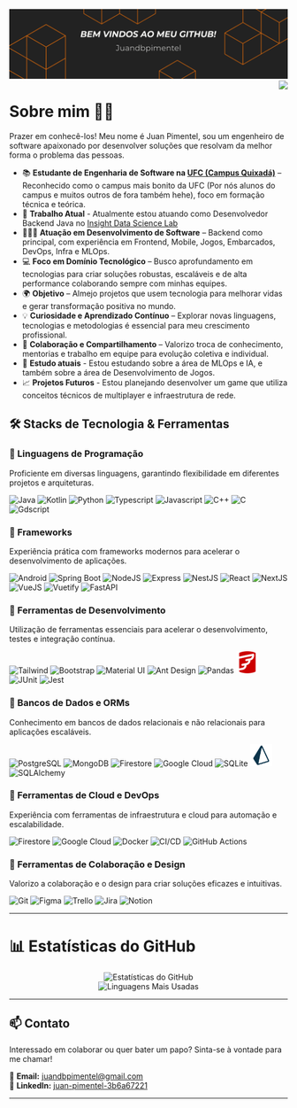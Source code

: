<img src="./icons/profilecape.png">

<img align="right" src="https://visitor-badge.laobi.icu/badge?page_id=Juandbpimentel.Juandbpimentel&left_color=orange&right_color=black"  />


# Sobre mim 👋🏻

Prazer em conhecê-los! Meu nome é Juan Pimentel, sou um engenheiro de software apaixonado por desenvolver soluções que resolvam da melhor forma o problema das pessoas.

- 📚 **Estudante de Engenharia de Software na [UFC (Campus Quixadá)](https://www.quixada.ufc.br)** – Reconhecido como o campus mais bonito da UFC (Por nós alunos do campus e muitos outros de fora também hehe), foco em formação técnica e teórica.
- 💼 **Trabalho Atual** - Atualmente estou atuando como Desenvolvedor Backend Java no [Insight Data Science Lab](https://www.insightlab.ufc.br/)
- 👨🏻‍💻 **Atuação em Desenvolvimento de Software** – Backend como principal, com experiência em Frontend, Mobile, Jogos, Embarcados, DevOps, Infra e MLOps.  
- 💻 **Foco em Domínio Tecnológico** – Busco aprofundamento em tecnologias para criar soluções robustas, escaláveis e de alta performance colaborando sempre com minhas equipes.
- 🌍 **Objetivo** – Almejo projetos que usem tecnologia para melhorar vidas e gerar transformação positiva no mundo.
- 💡 **Curiosidade e Aprendizado Contínuo** – Explorar novas linguagens, tecnologias e metodologias é essencial para meu crescimento profissional.
- 🤝 **Colaboração e Compartilhamento** – Valorizo troca de conhecimento, mentorias e trabalho em equipe para evolução coletiva e individual.
- 🌱 **Estudo atuais** - Estou estudando sobre a área de MLOps e IA, e também sobre a área de Desenvolvimento de Jogos.
- 📈 **Projetos Futuros** - Estou planejando desenvolver um game que utiliza conceitos técnicos de multiplayer e infraestrutura de rede.

## 🛠️ Stacks de Tecnologia & Ferramentas  

### 🚀 Linguagens de Programação  
Proficiente em diversas linguagens, garantindo flexibilidade em diferentes projetos e arquiteturas.  
<p>
    <img alt="Java" height="40" src="https://cdn.jsdelivr.net/gh/devicons/devicon@latest/icons/java/java-plain.svg" />
    <img alt="Kotlin" height="40" src="https://raw.githubusercontent.com/marwin1991/profile-technology-icons/refs/heads/main/icons/kotlin.png" />
    <img alt="Python" height="40" src="https://raw.githubusercontent.com/marwin1991/profile-technology-icons/refs/heads/main/icons/python.png" />
    <img alt="Typescript" height="40" src="https://cdn.jsdelivr.net/gh/devicons/devicon/icons/typescript/typescript-original.svg" />
    <img alt="Javascript" height="40" src="https://cdn.jsdelivr.net/gh/devicons/devicon/icons/javascript/javascript-original.svg" />
    <img alt="C++" height="40" src="https://cdn.jsdelivr.net/gh/devicons/devicon/icons/cplusplus/cplusplus-original.svg" />
    <img alt="C" height="40" src="https://cdn.jsdelivr.net/gh/devicons/devicon/icons/c/c-original.svg" />
    <img alt="Gdscript" height="40" src="https://raw.githubusercontent.com/marwin1991/profile-technology-icons/refs/heads/main/icons/godot.png" />
</p>

### 🚀 Frameworks
Experiência prática com frameworks modernos para acelerar o desenvolvimento de aplicações.  
<p>
    <img alt="Android" height="40" src="https://raw.githubusercontent.com/marwin1991/profile-technology-icons/refs/heads/main/icons/android.png" />
    <img alt="Spring Boot" height="40" src="https://raw.githubusercontent.com/marwin1991/profile-technology-icons/refs/heads/main/icons/spring_boot.png" />
    <img alt="NodeJS" height="40" src="https://cdn.jsdelivr.net/gh/devicons/devicon/icons/nodejs/nodejs-original.svg" />
    <img alt="Express" height="40" src="https://raw.githubusercontent.com/marwin1991/profile-technology-icons/refs/heads/main/icons/express.png" />
    <img alt="NestJS" height="40" src="https://cdn.jsdelivr.net/gh/devicons/devicon@latest/icons/nestjs/nestjs-original.svg" />
    <img alt="React" height="40" src="https://cdn.jsdelivr.net/gh/devicons/devicon/icons/react/react-original.svg" />
    <img alt="NextJS" height="40" src="https://cdn.jsdelivr.net/gh/devicons/devicon@latest/icons/nextjs/nextjs-original.svg" />
    <img alt="VueJS" height="40" src="https://cdn.jsdelivr.net/gh/devicons/devicon/icons/vuejs/vuejs-original.svg" />
    <img alt="Vuetify" height="40" src="https://raw.githubusercontent.com/marwin1991/profile-technology-icons/refs/heads/main/icons/vuetify_js.png" />
    <img alt="FastAPI" height="40" src="https://cdn.jsdelivr.net/gh/devicons/devicon@latest/icons/fastapi/fastapi-original.svg" />
</p>

### 🚀 Ferramentas de Desenvolvimento  
Utilização de ferramentas essenciais para acelerar o desenvolvimento, testes e integração contínua.  
<p>
    <img alt="Tailwind" height="40" src="https://cdn.jsdelivr.net/gh/devicons/devicon@latest/icons/tailwindcss/tailwindcss-original.svg" />
    <img alt="Bootstrap" height="40" src="https://raw.githubusercontent.com/marwin1991/profile-technology-icons/refs/heads/main/icons/bootstrap.png" />
    <img alt="Material UI" height="40" src="https://raw.githubusercontent.com/marwin1991/profile-technology-icons/refs/heads/main/icons/material_ui.png" />
    <img alt="Ant Design" height="40" src="https://raw.githubusercontent.com/marwin1991/profile-technology-icons/refs/heads/main/icons/ant_design.png" />
    <img alt ="Pandas" height="40" src="https://raw.githubusercontent.com/marwin1991/profile-technology-icons/refs/heads/main/icons/pandas.png" />
    <img alt="Flyway" height="40" src="https://raw.githubusercontent.com/marwin1991/profile-technology-icons/refs/heads/main/icons/flyway.png" />
    <img alt="JUnit" height="40" src="https://raw.githubusercontent.com/marwin1991/profile-technology-icons/refs/heads/main/icons/junit.png" />
    <img alt="Jest" height="40" src="https://cdn.jsdelivr.net/gh/devicons/devicon/icons/jest/jest-plain.svg" />
</p>

### 🚀 Bancos de Dados e ORMs
Conhecimento em bancos de dados relacionais e não relacionais para aplicações escaláveis.  
<p>
    <img alt="PostgreSQL" height="40" src="https://cdn.jsdelivr.net/gh/devicons/devicon/icons/postgresql/postgresql-original.svg" />
    <img alt="MongoDB" height="40" src="https://cdn.jsdelivr.net/gh/devicons/devicon/icons/mongodb/mongodb-original.svg" />
    <img alt="Firestore" height="40" src="https://raw.githubusercontent.com/marwin1991/profile-technology-icons/refs/heads/main/icons/firebase.png" />
    <img alt="Google Cloud" height="40" src="  https://raw.githubusercontent.com/marwin1991/profile-technology-icons/refs/heads/main/icons/gcp.png" />
    <img alt="SQLite" height="40" src="https://raw.githubusercontent.com/marwin1991/profile-technology-icons/refs/heads/main/icons/sqlite.png" />
    <img alt="Prisma" height="40" src="./icons/prismaLogo.svg" />
    <img alt="SQLAlchemy" height="40" src="https://cdn.jsdelivr.net/gh/devicons/devicon@latest/icons/sqlalchemy/sqlalchemy-original-wordmark.svg" />
</p>

### 🚀 Ferramentas de Cloud e DevOps  
Experiência com ferramentas de infraestrutura e cloud para automação e escalabilidade.  
<p>
    <img alt="Firestore" height="40" src="https://raw.githubusercontent.com/marwin1991/profile-technology-icons/refs/heads/main/icons/firebase.png" />
    <img alt="Google Cloud" height="40" src="  https://raw.githubusercontent.com/marwin1991/profile-technology-icons/refs/heads/main/icons/gcp.png" />
    <img alt="Docker" height="40" src="https://cdn.jsdelivr.net/gh/devicons/devicon@latest/icons/docker/docker-original.svg" />
    <img alt ="CI/CD" height="40" src="https://raw.githubusercontent.com/marwin1991/profile-technology-icons/refs/heads/main/icons/ci_cd.png" />
    <img alt="GitHub Actions" height="40" src="https://cdn.jsdelivr.net/gh/devicons/devicon@latest/icons/githubactions/githubactions-original.svg" />
</p>

### 🚀 Ferramentas de Colaboração e Design  
Valorizo a colaboração e o design para criar soluções eficazes e intuitivas.  
<p>
    <img alt="Git" height="40" src="https://cdn.jsdelivr.net/gh/devicons/devicon/icons/git/git-original.svg" />
    <img alt="Figma" height="40" src="https://cdn.jsdelivr.net/gh/devicons/devicon/icons/figma/figma-original.svg" />
    <img alt="Trello" height="40" src="https://cdn.jsdelivr.net/gh/devicons/devicon/icons/trello/trello-plain.svg" />
    <img alt="Jira" height="40" src="https://raw.githubusercontent.com/marwin1991/profile-technology-icons/refs/heads/main/icons/jira.png" />
    <img alt="Notion" height="40" src="https://cdn.jsdelivr.net/gh/devicons/devicon@latest/icons/notion/notion-original.svg" />
</p>

---

# 📊 Estatísticas do GitHub  
<p align="center">
  <img height="200em" src="https://github-readme-stats.vercel.app/api?username=Juandbpimentel&show_icons=true&theme=tokyonight&include_all_commits=true&count_private=true" alt="Estatísticas do GitHub" />
  <br/>
  <img height="250em" src="https://github-readme-stats.vercel.app/api/top-langs/?username=Juandbpimentel&layout=donut&theme=tokyonight&include_all_commits=true&count_private=true&langs_count=7&hide=HTML,CSS,Assembly,Makefile" alt="Linguagens Mais Usadas" />
</p>

---

## 📫 Contato  
Interessado em colaborar ou quer bater um papo? Sinta-se à vontade para me chamar!

📩 **Email:** [juandbpimentel@gmail.com](mailto:juandbpimentel@gmail.com)  
💼 **LinkedIn:** [juan-pimentel-3b6a67221](https://www.linkedin.com/in/juan-pimentel-3b6a67221)  

---
